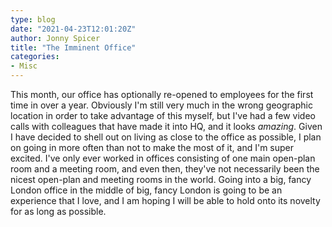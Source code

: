 ```yaml
---
type: blog
date: "2021-04-23T12:01:20Z"
author: Jonny Spicer
title: "The Imminent Office"
categories:
- Misc
---
```

This month, our office has optionally re-opened to employees for the first time in over a year.
Obviously I'm still very much in the wrong geographic location in order to take advantage of
this myself, but I've had a few video calls with colleagues that have made it into HQ, and it
looks *amazing*. Given I have decided to shell out on living as close to the office as possible, I plan on going in more often than not to make the most of it, and I'm super excited.
I've only ever worked in offices consisting of one main open-plan room and a meeting room,
and even then, they've not necessarily been the nicest open-plan and meeting rooms in the world. Going into a big, fancy London office in the middle of big, fancy London is going to
be an experience that I love, and I am hoping I will be able to hold onto its novelty for as
long as possible.
